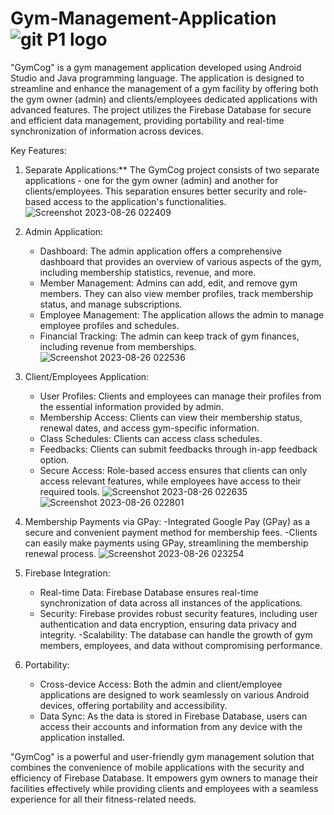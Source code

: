 # Gym-Management-Application ![git P1 logo](https://github.com/Jaisilan7565/Gym-Management-Application/assets/105548113/9f3c9a3e-25ed-48e0-9cdf-d107d51d2af6)


"GymCog" is a gym management application developed using Android Studio and Java programming language. The application is designed to streamline and enhance the management of a gym facility by offering both the gym owner (admin) and clients/employees dedicated applications with advanced features. The project utilizes the Firebase Database for secure and efficient data management, providing portability and real-time synchronization of information across devices.

Key Features:

1. Separate Applications:** The GymCog project consists of two separate applications - one for the gym owner (admin) and another for clients/employees. This separation ensures better security and role-based access to the application's functionalities.
![Screenshot 2023-08-26 022409](https://github.com/Jaisilan7565/Gym-Management-Application/assets/105548113/111e9706-6ae3-4f23-87c2-e1f26318311d)

2. Admin Application:
   - Dashboard: The admin application offers a comprehensive dashboard that provides an overview of various aspects of the gym, including membership statistics, revenue, and more.
   - Member Management: Admins can add, edit, and remove gym members. They can also view member profiles, track membership status, and manage subscriptions.
   - Employee Management: The application allows the admin to manage employee profiles and schedules.
   - Financial Tracking: The admin can keep track of gym finances, including revenue from memberships.
![Screenshot 2023-08-26 022536](https://github.com/Jaisilan7565/Gym-Management-Application/assets/105548113/1fdb70b7-cf2d-4bd1-8264-c6eda3e3405e)

3. Client/Employees Application:
   - User Profiles: Clients and employees can manage their profiles from the essential information provided by admin.
   - Membership Access: Clients can view their membership status, renewal dates, and access gym-specific information.
   - Class Schedules: Clients can access class schedules.
   - Feedbacks: Clients can submit feedbacks through in-app feedback option.
   - Secure Access: Role-based access ensures that clients can only access relevant features, while employees have access to their required tools.
![Screenshot 2023-08-26 022635](https://github.com/Jaisilan7565/Gym-Management-Application/assets/105548113/097027ce-f4f7-45c7-baa0-b19a8eb6ebdd)
![Screenshot 2023-08-26 022801](https://github.com/Jaisilan7565/Gym-Management-Application/assets/105548113/7bca0424-1b8d-48be-808e-c369aa260c14)

4. Membership Payments via GPay:
   -Integrated Google Pay (GPay) as a secure and convenient payment method for membership fees.
   -Clients can easily make payments using GPay, streamlining the membership renewal process.
![Screenshot 2023-08-26 023254](https://github.com/Jaisilan7565/Gym-Management-Application/assets/105548113/3ec8c224-f5e3-44cd-b680-093af8a36e35)

5. Firebase Integration:
   - Real-time Data: Firebase Database ensures real-time synchronization of data across all instances of the applications.
   - Security: Firebase provides robust security features, including user authentication and data encryption, ensuring data privacy and integrity.
   -Scalability: The database can handle the growth of gym members, employees, and data without compromising performance.

6. Portability:
   - Cross-device Access: Both the admin and client/employee applications are designed to work seamlessly on various Android devices, offering portability and accessibility.
   - Data Sync: As the data is stored in Firebase Database, users can access their accounts and information from any device with the application installed.

"GymCog" is a powerful and user-friendly gym management solution that combines the convenience of mobile applications with the security and efficiency of Firebase Database. It empowers gym owners to manage their facilities effectively while providing clients and employees with a seamless experience for all their fitness-related needs.      
